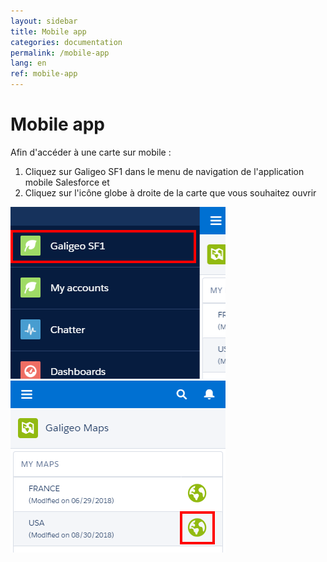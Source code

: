 ```yaml
---
layout: sidebar
title: Mobile app
categories: documentation
permalink: /mobile-app
lang: en
ref: mobile-app
---
```


# Mobile app

Afin d'accéder à une carte sur mobile :

1. Cliquez sur Galigeo SF1 dans le menu de navigation de l'application mobile Salesforce et
2. Cliquez sur l'icône globe à droite de la carte que vous souhaitez ouvrir

<p class="text-center">
<img src="/assets/img-std-user-en/mobile_app-navigation.png" class="img img-bordered">
<img src="/assets/img-std-user-en/mobile_app-map_access.png" class="img img-bordered">
</p>


